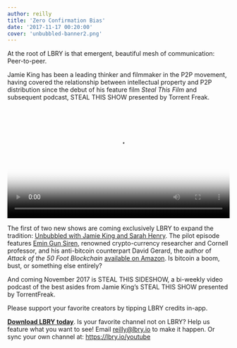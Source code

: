 ```yaml
---
author: reilly
title: 'Zero Confirmation Bias'
date: '2017-11-17 00:20:00'
cover: 'unbubbled-banner2.png'
---
```

At the root of LBRY is that emergent, beautiful mesh of communication: Peer-to-peer.

Jamie King has been a leading thinker and filmmaker in the P2P movement, having covered the relationship between intellectual property and P2P distribution since the debut of his feature film *Steal This Film* and subsequent podcast, STEAL THIS SHOW presented by Torrent Freak.

<video width="100%" controls poster="https://spee.ch/a/unbubbledlbry800x450.png" src="https://spee.ch/7f909ee394ffacd0ed308ed83724d9bf0792c72c/unbubbled1-1.mp4"/></video>

The first of two new shows are coming exclusively LBRY to expand the tradition: [Unbubbled with Jamie King and Sarah Henry](https://open.lbry.io/%40Unbubbled). The pilot episode features [Emin Gun Siren](https://twitter.com/el33th4xor), renowned crypto-currency researcher and Cornell professor, and his anti-bitcoin counterpart David Gerard, the author of *Attack of the 50 Foot Blockchain* [available on Amazon](https://www.amazon.com/Attack-50-Foot-Blockchain-Contracts/dp/1974000060/). Is bitcoin a boom, bust, or something else entirely?

And coming November 2017 is STEAL THIS SIDESHOW, a bi-weekly video podcast of the best asides from Jamie King’s STEAL THIS SHOW presented by TorrentFreak.

Please support your favorite creators by tipping LBRY credits in-app.

**[Download LBRY today](https://lbry.io/get)**. Is your favorite channel not on LBRY? Help us feature what you want to see! Email reilly@lbry.io to make it happen. Or sync your own channel at: https://lbry.io/youtube
